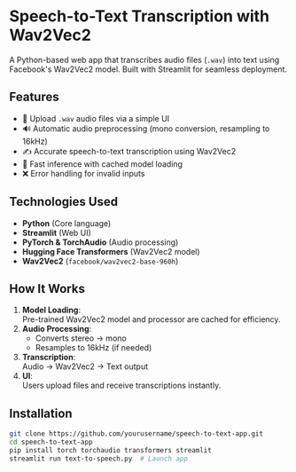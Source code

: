 #  Speech-to-Text Transcription with Wav2Vec2

A Python-based web app that transcribes audio files (`.wav`) into text using Facebook's Wav2Vec2 model. Built with Streamlit for seamless deployment.

## Features
- 🎤 Upload `.wav` audio files via a simple UI
- 🔊 Automatic audio preprocessing (mono conversion, resampling to 16kHz)
- ✍️ Accurate speech-to-text transcription using Wav2Vec2
- 🚀 Fast inference with cached model loading
- ❌ Error handling for invalid inputs

## Technologies Used
- **Python** (Core language)
- **Streamlit** (Web UI)
- **PyTorch & TorchAudio** (Audio processing)
- **Hugging Face Transformers** (Wav2Vec2 model)
- **Wav2Vec2** (`facebook/wav2vec2-base-960h`)

## How It Works
1. **Model Loading**:  
   Pre-trained Wav2Vec2 model and processor are cached for efficiency.
2. **Audio Processing**:  
   - Converts stereo → mono  
   - Resamples to 16kHz (if needed)  
3. **Transcription**:  
   Audio → Wav2Vec2 → Text output  
4. **UI**:  
   Users upload files and receive transcriptions instantly.

## Installation
```bash
git clone https://github.com/yourusername/speech-to-text-app.git
cd speech-to-text-app
pip install torch torchaudio transformers streamlit 
streamlit run text-to-speech.py  # Launch app
